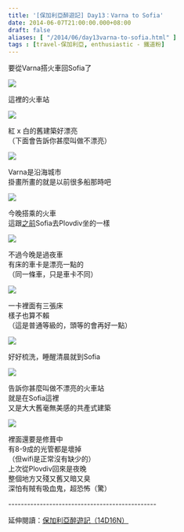```yaml
---
title: '[保加利亞醉遊記] Day13：Varna to Sofia'
date: 2014-06-07T21:00:00.000+08:00
draft: false
aliases: [ "/2014/06/day13varna-to-sofia.html" ]
tags : [travel-保加利亞, enthusiastic - 鐵道粉]
---
```


要從Varna搭火車回Sofia了  

![](/images/bulgaria13f1.jpg)

這裡的火車站  

![](/images/bulgaria13f2.jpg)

紅 x 白的舊建築好漂亮  
（下面會告訴你甚麼叫做不漂亮）  

![](/images/bulgaria13f3.jpg)

Varna是沿海城市  
掛畫所畫的就是以前很多船那時吧  

![](/images/bulgaria13f4.jpg)

今晚搭乘的火車  
這跟[之前](https://hidie.net/bulgaria4a/)Sofia去Plovdiv坐的一樣  

![](/images/bulgaria13f5.jpg)

不過今晚是過夜車  
有床的車卡是漂亮一點的  
（同一條車，只是車卡不同）  

![](/images/bulgaria13f6.jpg)

一卡裡面有三張床  
樣子也算不賴  
（這是普通等級的，頭等的會再好一點）  

![](/images/bulgaria13f7.jpg)

好好梳洗，睡醒清晨就到Sofia  

![](/images/bulgaria13f8.jpg)

告訴你甚麼叫做不漂亮的火車站  
就是在Sofia這裡  
又是大大舊毫無美感的共產式建築  

![](/images/bulgaria13f9.jpg)

裡面還要是修葺中  
有8-9成的光管都是壞掉  
（但wifi是正常沒有缺少的）  
上次從Plovdiv回來是夜晚  
整個地方又殘又舊又暗又臭  
深怕有賊有吸血鬼，超恐怖（驚）  
  
\-----------------------------------------------  
  
延伸閱讀：[保加利亞醉遊記（14D16N）](https://hidie.net/bulgaria14d16n/)

